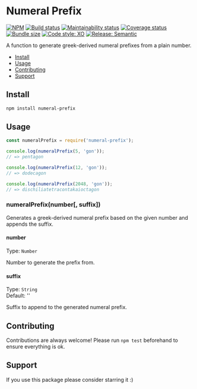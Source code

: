 # Numeral Prefix

[![NPM](https://img.shields.io/npm/v/numeral-prefix)](https://www.npmjs.com/package/numeral-prefix)
[![Build status](https://img.shields.io/github/workflow/status/alvarocastro/numeral-prefix/build)](https://github.com/alvarocastro/numeral-prefix/actions?query=workflow%3Abuild)
[![Maintainability status](https://img.shields.io/codeclimate/maintainability/alvarocastro/numeral-prefix)](https://codeclimate.com/github/alvarocastro/numeral-prefix/maintainability)
[![Coverage status](https://img.shields.io/coveralls/github/alvarocastro/numeral-prefix)](https://coveralls.io/github/alvarocastro/numeral-prefix?branch=master)
[![Bundle size](https://img.shields.io/bundlephobia/min/numeral-prefix)](https://bundlephobia.com/result?p=numeral-prefix)
[![Code style: XO](https://img.shields.io/badge/code_style-XO-5ed9c7.svg)](https://github.com/xojs/xo)
[![Release: Semantic](https://img.shields.io/badge/%F0%9F%93%A6%F0%9F%9A%80-semantic--release-e10079.svg)](https://github.com/semantic-release/semantic-release)

A function to generate greek-derived numeral prefixes from a plain number.

- [Install](#install)
- [Usage](#usage)
- [Contributing](#contributing)
- [Support](#support)

## Install

```bash
npm install numeral-prefix
```

## Usage

```js
const numeralPrefix = require('numeral-prefix');

console.log(numeralPrefix(5, 'gon'));
// => pentagon

console.log(numeralPrefix(12, 'gon'));
// => dodecagon

console.log(numeralPrefix(2048, 'gon'));
// => dischiliatetracontakaioctagon
```

### numeralPrefix(number[, suffix])

Generates a greek-derived numeral prefix based on the given number and appends the suffix.

#### number

Type: `Number`<br>

Number to generate the prefix from.

#### suffix

Type: `String`<br>
Default: ''

Suffix to append to the generated numeral prefix.

## Contributing

Contributions are always welcome! Please run `npm test` beforehand to ensure everything is ok.

## Support

If you use this package please consider starring it :)
